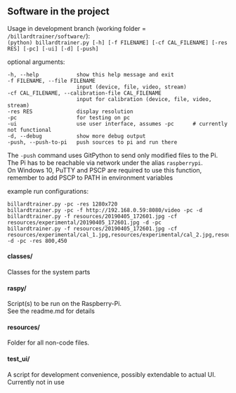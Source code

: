 ## Software in the project

Usage in development branch (working folder = `/billardtrainer/software/`):  
`(python) billardtrainer.py [-h] [-f FILENAME] [-cf CAL_FILENAME] [-res RES] [-pc] [-ui] [-d] [-push]`

optional arguments:  
  ```
  -h, --help            show this help message and exit
  -f FILENAME, --file FILENAME
                        input (device, file, video, stream)
  -cf CAL_FILENAME, --calibration-file CAL_FILENAME
                        input for calibration (device, file, video, stream)
  -res RES              display resolution
  -pc                   for testing on pc
  -ui                   use user interface, assumes -pc      # currently not functional
  -d, --debug           show more debug output
  -push, --push-to-pi   push sources to pi and run there
  ```  
The `-push` command uses GitPython to send only modified files to the Pi. The Pi has to be reachable
via network under the alias `raspberrypi`.  
On Windows 10, PuTTY and PSCP are required to use this function, remember to add PSCP to PATH
in environment variables

example run configurations:  
```  
billardtrainer.py -pc -res 1280x720
billardtrainer.py -pc -f http://192.168.0.59:8080/video -pc -d  
billardtrainer.py -f resources/20190405_172601.jpg -cf resources/experimental/20190405_172601.jpg -d -pc  
billardtrainer.py -f resources/20190405_172601.jpg -cf resources/experimental/cal_1.jpg,resources/experimental/cal_2.jpg,resources/experimental/cal_3.jpg -d -pc -res 800,450  
```

#### classes/
Classes for the system parts

#### raspy/
Script(s) to be run on the Raspberry-Pi.  
See the readme.md for details

#### resources/
Folder for all non-code files.

#### test_ui/
A script for development convenience, possibly extendable to actual UI.  
Currently not in use
